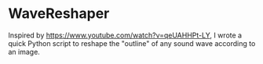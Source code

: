 # WaveReshaper

Inspired by https://www.youtube.com/watch?v=qeUAHHPt-LY, I wrote a quick Python script to reshape the "outline" of any sound wave according to an image.
